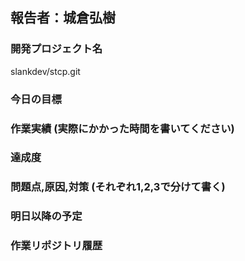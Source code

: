 報告者：城倉弘樹
---------------------------------------------------------------------------
### 開発プロジェクト名
 slankdev/stcp.git


### 今日の目標
### 作業実績 (実際にかかった時間を書いてください)
### 達成度
### 問題点,原因,対策 (それぞれ1,2,3で分けて書く)
### 明日以降の予定
### 作業リポジトリ履歴
